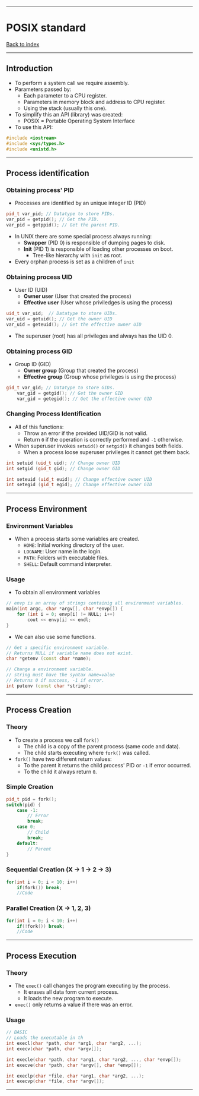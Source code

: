 
---
# POSIX standard

[Back to index](../CS/OS/README.md)

---
## Introduction
- To perform a system call we require assembly.
- Parameters passed by:
	- Each parameter to a CPU register.
	- Parameters in memory block and address to CPU register.
	- Using the stack (usually this one).
- To simplify this an API (library) was created:
	- POSIX = Portable Operating System Interface
- To use this API:
```Cpp
#include <iostream>
#include <sys/types.h>
#include <unistd.h>
```
---
## Process identification
### Obtaining process' PID
- Processes are identified by an unique integer ID (PID)
```cpp
pid_t var_pid; // Datatype to store PIDs.
var_pid = getpid(); // Get the PID.
var_pid = getppid(); // Get the parent PID.
```
- In UNIX there are some special process always running:
	- **Swapper** (PID 0) is responsible of dumping pages to disk.
	- **Init** (PID 1) is responsible of loading other processes on boot.
		- Tree-like hierarchy with `init` as root.
- Every orphan process is set as a children of `init`
### Obtaining process UID
- User ID (UID)
	- **Owner user** (User that created the process)
	- **Effective user** (User whose priviledges is using the process)
```cpp
uid_t var_uid;  // Datatype to store UIDs.
var_uid = getuid(); // Get the owner UID
var_uid = geteuid(); // Get the effective owner UID
```
- The superuser (root) has all privileges and always has the UID 0.
### Obtaining process GID
- Group ID (GID)
	- **Owner group** (Group that created the process)
	- **Effective group** (Group whose privileges is using the process)
```cpp
gid_t var_gid; // Datatype to store GIDs.
	var_gid = getgid(); // Get the owner GID
	var_gid = getegid(); // Get the effective owner GID
```
### Changing Process Identification
- All of this functions:
	- Throw an error if the provided UID/GID is not valid.
	- Return `0` if the operation is correctly performed and `-1` otherwise.
- When superuser invokes `setuid()` or `setgid()` it changes both fields.
	- When a process loose superuser privileges it cannot get them back.
```cpp
int setuid (uid_t uid); // Change owner UID
int setgid (gid_t gid); // Change owner GID

int seteuid (uid_t euid); // Change effective owner UID
int setegid (gid_t egid); // Change effective owner GID
```
---
## Process Environment
### Environment Variables
- When a process starts some variables are created.
	- `HOME`: Initial working directory of the user.
	- `LOGNAME`: User name in the login.
	- `PATH`: Folders with executable files.
	- `SHELL`: Default command interpreter.
### Usage
- To obtain all environment variables
```cpp
// envp is an array of strings containig all environment variables.
main(int argc, char *argv[], char *envp[]) {
	for (int i = 0; envp[i] != NULL; i++)
		cout << envp[i] << endl;
}
```
- We can also use some functions.
```cpp
// Get a specific environment variable.
// Returns NULL if variable name does not exist.
char *getenv (const char *name);

// Change a environment variable.
// string must have the syntax name=value
// Returns 0 if success, -1 if error.
int putenv (const char *string); 
```
---
## Process Creation
### Theory
- To create a process we call `fork()`
	- The child is a copy of the parent process (same code and data).
	- The child starts executing where `fork()` was called.
- `fork()` have two different return values:
	- To the parent it returns the child process' PID or `-1` if error occurred.
	- To the child it always return `0`.
### Simple Creation
```cpp
pid_t pid = fork();
switch(pid) {
	case -1:
		// Error
		break;
	case 0;
		// Child
		break;
	default:
		// Parent
}
```
### Sequential Creation (X -> 1 -> 2 -> 3)
```cpp
for(int i = 0; i < 10; i++)
	if(fork()) break;
	//Code
```
### Parallel Creation (X -> 1, 2, 3)
```cpp
for(int i = 0; i < 10; i++)
	if(!fork()) break;
	//Code
```

---
## Process Execution
### Theory
- The `exec()` call changes the program executing by the process.
	- It erases all data form current process.
	- It loads the new program to execute.
- `exec()` only returns a value if there was an error.
### Usage
```cpp
// BASIC
// Loads the executable in th
int execl(char *path, char *arg1, char *arg2, ...);
int execv(char *path, char *argv[]);

int execle(char *path, char *arg1, char *arg2, ..., char *envp[]);
int execve(char *path, char *argv[], char *envp[]);

int execlp(char *file, char *arg1, char *arg2, ...);
int execvp(char *file, char *argv[]);
```

---